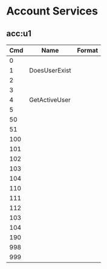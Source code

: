 # Account Services

## acc:u1

| Cmd | Name          | Format |
| --- | ------------- | ------ |
| 0   |               |        |
| 1   | DoesUserExist |        |
| 2   |               |        |
| 3   |               |        |
| 4   | GetActiveUser |        |
| 5   |               |        |
| 50  |               |        |
| 51  |               |        |
| 100 |               |        |
| 101 |               |        |
| 102 |               |        |
| 103 |               |        |
| 104 |               |        |
| 110 |               |        |
| 111 |               |        |
| 112 |               |        |
| 103 |               |        |
| 104 |               |        |
| 190 |               |        |
| 998 |               |        |
| 999 |               |        |
